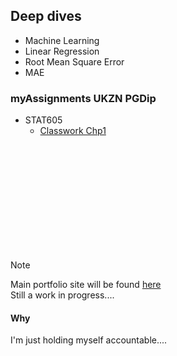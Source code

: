 ## Deep dives
  - Machine Learning
  - Linear Regression
  - Root Mean Square Error
  - MAE

### myAssignments UKZN PGDip
  - STAT605
    - [Classwork Chp1](https://github.com/kgatman/datascience/tree/main/605/classwork_chp1)
<br>
<br>
<br>
<br>
<br>
<br>
<br>
<br>
<br>
<br>


> [!NOTE]  
  > Main portfolio site will be found [here](https://kgatman.github.io/) <br>
  > Still a work in progress....


#### Why
I'm just holding myself accountable....